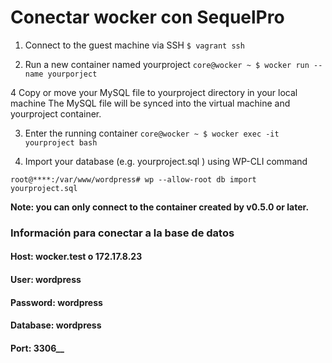 # Conectar wocker con SequelPro

1. Connect to the guest machine via SSH
```$ vagrant ssh```

2. Run a new container named yourproject
```core@wocker ~ $ wocker run --name yourporject```

4 Copy or move your MySQL file to yourproject directory in your local machine
The MySQL file will be synced into the virtual machine and yourproject container.

3. Enter the running container
```core@wocker ~ $ wocker exec -it yourproject bash```

4. Import your database (e.g. yourproject.sql ) using WP-CLI command

```root@****:/var/www/wordpress# wp --allow-root db import yourproject.sql```


__Note: you can only connect to the container created by v0.5.0 or later.__

### Información para conectar a la base de datos 
#### Host: wocker.test o 172.17.8.23
#### User: wordpress
#### Password: wordpress
#### Database: wordpress
#### Port: 3306__
